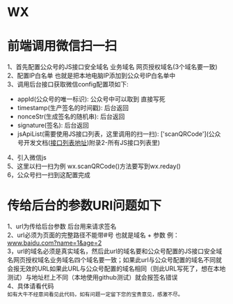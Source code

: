 # WX
# 前端调用微信扫一扫
1、首先配置公众号的JS接口安全域名 业务域名 网页授权域名(3个域名要一致) <br/>
2、配置IP白名单 也就是把本地电脑IP添加到公众号IP白名单中 <br/>
3、调用后台接口获取微信config配置项如下: <br/>
* appId(公众号的唯一标识): 公众号中可以取到 直接写死 <br/>
* timestamp(生产签名的时间戳): 后台返回 <br/>
* nonceStr(生成签名的随机串): 后台返回 <br/>
* signature(签名): 后台返回 <br/>
* jsApiList(需要使用JS接口列表，这里调用的扫一扫): ['scanQRCode'](公众号开发文档(<a  href="https://developers.weixin.qq.com/doc/offiaccount/OA_Web_Apps/JS-SDK.html#%E9%99%84%E5%BD%951-JS-SDK%E4%BD%BF%E7%94%A8%E6%9D%83%E9%99%90%E7%AD%BE%E5%90%8D%E7%AE%97%E6%B3%95">接口列表地址<a/>)附录2-所有JS接口列表里) <br/>

4、引入微信js<script src="https://res.wx.qq.com/open/js/jweixin-1.2.0.js"></script> <br/>
5、这里以扫一扫为例 wx.scanQRCode()方法要写到wx.reday() <br/>
6，公众号扫一扫到这配置完成
# 传给后台的参数URl问题如下
1、url为传给后台参数 后台用来请求签名 <br/>
2、url必须为页面的完整路径不能带#号 也就是域名 + 参数 例：www.baidu.com?name=1&age=2 <br/>
3，url的域名必须是真实域名，然后此url的域名要和公众号配置的JS接口安全域名网页授权域名业务域名四个域名要一致；如果此url与公众号配置的域名不同就会报无效的URL如果此URL与公众号配置的域名相同（则此URL写死了，想在本地测试）与地址栏上不同（本地使用github测试）就会报签名错误 <br/>
4、具体请看代码 <br/>
`如有大牛不经意间看见此代码，如有问题一定留下您的宝贵意见，感激不尽。`

